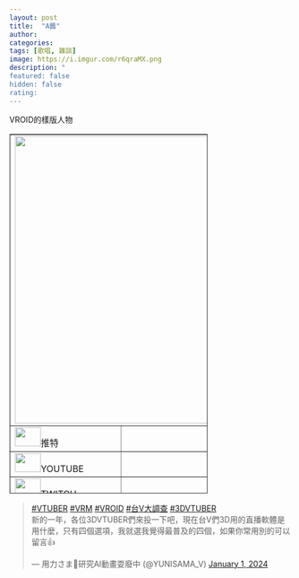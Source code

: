 ```yaml
---
layout: post
title:  "A醬"
author: 
categories: 
tags: [歌唱, 雜談]
image: https://i.imgur.com/r6qraMX.png
description: "
featured: false
hidden: false
rating: 
---
```

VROID的樣版人物


<table style="border-collapse: collapse; width: 70.3075%; height: 641px;" border="1">
<tbody>
<tr style="height: 517px;">
<td style="width: 47.5125%; height: 517px;" colspan="2"><img src="https://i.imgur.com/r6qraMX.png" alt="" width="644" height="512" /></td>
</tr>
<tr style="height: 24px;">
<td style="width: 14.2515%; height: 24px;"><img src="https://cdn.icon-icons.com/icons2/4029/PNG/512/twitter_x_new_logo_x_rounded_icon_256078.png" alt="" width="46" height="34" />推特</td>
<td style="width: 33.261%; height: 24px;">&nbsp;</td>
</tr>
<tr style="height: 39px;">
<td style="width: 14.2515%; height: 39px;"><img src="https://cdn.icon-icons.com/icons2/4029/PNG/512/twitter_x_new_logo_x_rounded_icon_256078.png" alt="" width="46" height="34" />YOUTUBE</td>
<td style="width: 33.261%; height: 39px;">&nbsp;</td>
</tr>
<tr style="height: 39px;">
<td style="width: 14.2515%; height: 39px;"><img src="https://cdn.icon-icons.com/icons2/4029/PNG/512/twitter_x_new_logo_x_rounded_icon_256078.png" alt="" width="46" height="34" />TWITCH</td>
<td style="width: 33.261%; height: 39px;">&nbsp;</td>
</tr>
<tr style="height: 22px;">
<td style="width: 14.2515%; height: 22px;"><img src="https://cdn.icon-icons.com/icons2/4029/PNG/512/twitter_x_new_logo_x_rounded_icon_256078.png" alt="" width="46" height="34" />其他網站</td>
<td style="width: 33.261%; height: 22px;">&nbsp;</td>
</tr>
<tr>
<td style="width: 47.5125%; text-align: center;" colspan="2">A醬-VROID的樣版人物</td>
</tr>
</tbody>
</table>

<blockquote class="twitter-tweet"><p lang="zh" dir="ltr"><a href="https://twitter.com/hashtag/VTUBER?src=hash&amp;ref_src=twsrc%5Etfw">#VTUBER</a> <a href="https://twitter.com/hashtag/VRM?src=hash&amp;ref_src=twsrc%5Etfw">#VRM</a> <a href="https://twitter.com/hashtag/VROID?src=hash&amp;ref_src=twsrc%5Etfw">#VROID</a> <a href="https://twitter.com/hashtag/%E5%8F%B0V%E5%A4%A7%E8%AA%BF%E6%9F%A5?src=hash&amp;ref_src=twsrc%5Etfw">#台V大調查</a> <a href="https://twitter.com/hashtag/3DVTUBER?src=hash&amp;ref_src=twsrc%5Etfw">#3DVTUBER</a><br>新的一年，各位3DVTUBER們來投一下吧，現在台V們3D用的直播軟體是用什麼，只有四個選項，我就選我覺得最普及的四個，如果你常用別的可以留言👍</p>&mdash; 用力さま🤖研究AI動畫耍廢中 (@YUNISAMA_V) <a href="https://twitter.com/YUNISAMA_V/status/1741822296900395220?ref_src=twsrc%5Etfw">January 1, 2024</a></

